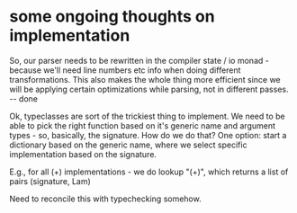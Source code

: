 # some ongoing thoughts on implementation

So, our parser needs to be rewritten in the compiler state / io monad - because we'll need line numbers etc info when doing different transformations. This also makes the whole thing more efficient since we will be applying certain optimizations while parsing, not in different passes. -- done

Ok, typeclasses are sort of the trickiest thing to implement. We need to be able to pick the right function based on it's generic name and argument types - so, basically, the signature. How do we do that? 
One option: start a dictionary based on the generic name, where we select specific implementation based on the signature.

E.g., for all (+) implementations - we do lookup "(+)", which returns a list of pairs (signature, Lam)

Need to reconcile this with typechecking somehow.